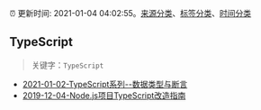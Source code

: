 :alarm_clock: 更新时间: 2021-01-04 04:02:55。[来源分类](../README.md)、[标签分类](../TAGS.md)、[时间分类](../TIMELINE.md)

## TypeScript


> 关键字：`TypeScript`



- [2021-01-02-TypeScript系列--数据类型与断言](https://juejin.im/post/6913342179385540621) 
- [2019-12-04-Node.js项目TypeScript改造指南](https://juejin.im/post/5de4867f51882573135415dd) 